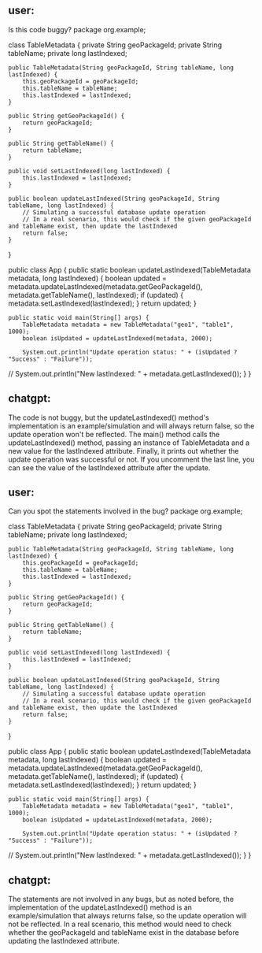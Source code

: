 

## user: 

Is this code buggy?
package org.example;


class TableMetadata {
    private String geoPackageId;
    private String tableName;
    private long lastIndexed;

    public TableMetadata(String geoPackageId, String tableName, long lastIndexed) {
        this.geoPackageId = geoPackageId;
        this.tableName = tableName;
        this.lastIndexed = lastIndexed;
    }

    public String getGeoPackageId() {
        return geoPackageId;
    }

    public String getTableName() {
        return tableName;
    }

    public void setLastIndexed(long lastIndexed) {
        this.lastIndexed = lastIndexed;
    }

    public boolean updateLastIndexed(String geoPackageId, String tableName, long lastIndexed) {
        // Simulating a successful database update operation
        // In a real scenario, this would check if the given geoPackageId and tableName exist, then update the lastIndexed
        return false;
    }
}

public class App {
    public static boolean updateLastIndexed(TableMetadata metadata, long lastIndexed) {
        boolean updated = metadata.updateLastIndexed(metadata.getGeoPackageId(), metadata.getTableName(), lastIndexed);
        if (updated) {
            metadata.setLastIndexed(lastIndexed);
        }
        return updated;
    }

    public static void main(String[] args) {
        TableMetadata metadata = new TableMetadata("geo1", "table1", 1000);
        boolean isUpdated = updateLastIndexed(metadata, 2000);

        System.out.println("Update operation status: " + (isUpdated ? "Success" : "Failure"));
//        System.out.println("New lastIndexed: " + metadata.getLastIndexed());
    }
}


## chatgpt: 

The code is not buggy, but the updateLastIndexed() method's implementation is an example/simulation and will always return false, so the update operation won't be reflected. The main() method calls the updateLastIndexed() method, passing an instance of TableMetadata and a new value for the lastIndexed attribute. Finally, it prints out whether the update operation was successful or not. If you uncomment the last line, you can see the value of the lastIndexed attribute after the update.

## user: 

Can you spot the statements involved in the bug?
package org.example;


class TableMetadata {
    private String geoPackageId;
    private String tableName;
    private long lastIndexed;

    public TableMetadata(String geoPackageId, String tableName, long lastIndexed) {
        this.geoPackageId = geoPackageId;
        this.tableName = tableName;
        this.lastIndexed = lastIndexed;
    }

    public String getGeoPackageId() {
        return geoPackageId;
    }

    public String getTableName() {
        return tableName;
    }

    public void setLastIndexed(long lastIndexed) {
        this.lastIndexed = lastIndexed;
    }

    public boolean updateLastIndexed(String geoPackageId, String tableName, long lastIndexed) {
        // Simulating a successful database update operation
        // In a real scenario, this would check if the given geoPackageId and tableName exist, then update the lastIndexed
        return false;
    }
}

public class App {
    public static boolean updateLastIndexed(TableMetadata metadata, long lastIndexed) {
        boolean updated = metadata.updateLastIndexed(metadata.getGeoPackageId(), metadata.getTableName(), lastIndexed);
        if (updated) {
            metadata.setLastIndexed(lastIndexed);
        }
        return updated;
    }

    public static void main(String[] args) {
        TableMetadata metadata = new TableMetadata("geo1", "table1", 1000);
        boolean isUpdated = updateLastIndexed(metadata, 2000);

        System.out.println("Update operation status: " + (isUpdated ? "Success" : "Failure"));
//        System.out.println("New lastIndexed: " + metadata.getLastIndexed());
    }
}


## chatgpt: 

The statements are not involved in any bugs, but as noted before, the implementation of the updateLastIndexed() method is an example/simulation that always returns false, so the update operation will not be reflected. In a real scenario, this method would need to check whether the geoPackageId and tableName exist in the database before updating the lastIndexed attribute.